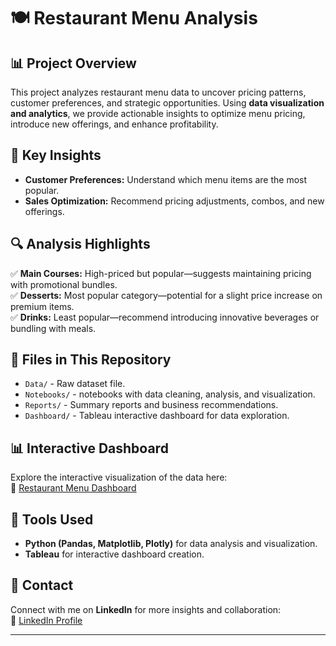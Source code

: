 # 🍽️ Restaurant Menu Analysis  

## 📊 Project Overview  
This project analyzes restaurant menu data to uncover pricing patterns, customer preferences, and strategic opportunities. Using **data visualization and analytics**, we provide actionable insights to optimize menu pricing, introduce new offerings, and enhance profitability.  

## 🚀 Key Insights  
- **Customer Preferences:** Understand which menu items are the most popular.  
- **Sales Optimization:** Recommend pricing adjustments, combos, and new offerings.  

## 🔍 Analysis Highlights  
✅ **Main Courses:** High-priced but popular—suggests maintaining pricing with promotional bundles.  
✅ **Desserts:** Most popular category—potential for a slight price increase on premium items.  
✅ **Drinks:** Least popular—recommend introducing innovative beverages or bundling with meals.  

## 📂 Files in This Repository  
- `Data/` - Raw dataset file.  
- `Notebooks/` -  notebooks with data cleaning, analysis, and visualization.  
- `Reports/` - Summary reports and business recommendations.  
- `Dashboard/` - Tableau interactive dashboard for data exploration.  

## 📊 Interactive Dashboard  
Explore the interactive visualization of the data here:  
🔗 [Restaurant Menu Dashboard](https://public.tableau.com/views/Restaurant_Menu_Analysis_/Dashboard1)  

## 📌 Tools Used  
- **Python (Pandas, Matplotlib, Plotly)** for data analysis and visualization.  
- **Tableau** for interactive dashboard creation.    

## 📧 Contact  
Connect with me on **LinkedIn** for more insights and collaboration:  
🔗 [LinkedIn Profile](https://www.linkedin.com/in/halaturki-alotaibi)  

---
